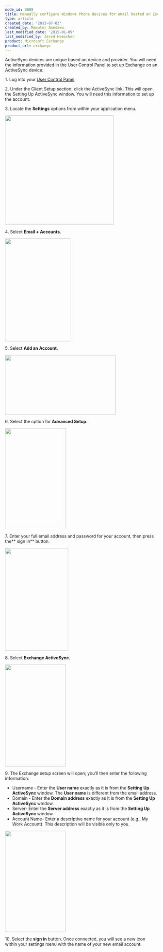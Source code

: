 ```yaml
---
node_id: 3608
title: Manually configure Windows Phone devices for email hosted on Exchange 2007
type: article
created_date: '2013-07-03'
created_by: Mawutor Amesawu
last_modified_date: '2015-01-09'
last_modified_by: Jered Heeschen
product: Microsoft Exchange
product_url: exchange
---
```


 ActiveSync devices are unique based on device and provider. You will
need the information provided in the User Control Panel to set up
Exchange on an ActiveSync device:

1\. Log into your [User Control
Panel](https://admin.emailsrvr.com/usercp).

2\. Under the Client Setup section, click the ActiveSync link. This will
open the Setting Up ActiveSync window. You will need this information to
set up the account.

3\. Locate the<span
class="Apple-converted-space"> </span>**Settings**<span
class="Apple-converted-space"> </span>options from within your
application menu.

<img src="http://www.rackspace.com/knowledge_center/sites/default/files/field/image/0000.png" width="358" height="360" />

4\. Select<span class="Apple-converted-space"> </span>**Email +
Accounts**.

<img src="http://www.rackspace.com/knowledge_center/sites/default/files/field/image/image002_2.png" width="215" height="338" />

5\. Select<span class="Apple-converted-space"> </span>**Add an Account**.

<img src="http://www.rackspace.com/knowledge_center/sites/default/files/field/image/image003_2.png" width="365" height="196" />

6\. Select the option for **Advanced Setup**.

<img src="http://www.rackspace.com/knowledge_center/sites/default/files/field/image/image004_2.png" width="201" height="332" />

7\. Enter your full email address and password for your account, then
press the** sign in** button.

<img src="http://www.rackspace.com/knowledge_center/sites/default/files/field/image/image005_2.png" width="208" height="338" />

8\. Select<span class="Apple-converted-space"> </span>**Exchange
ActiveSync**.

<img src="http://www.rackspace.com/knowledge_center/sites/default/files/field/image/image006_2.png" width="200" height="335" />

9\. The Exchange setup screen will open; you'll then enter the following
information:

-   Username - Enter the **User name** exactly as it is from the
    **Setting Up ActiveSync** window. The **User name** is different
    from the email address.
-   Domain - Enter the **Domain address** exactly as it is from the
    **Setting Up ActiveSync** window.
-   Server- Enter the **Server address** exactly as it is from the
    **Setting Up ActiveSync** window.
-   Account Name- Enter a descriptive name for your account (e.g., My
    Work Account). This description will be visible only to you.

<img src="/knowledge_center/sites/default/files/field/image/windows%20setup%20new%20step.jpg" width="200" height="333" />

10\. Select the **sign in** button. Once connected, you will see a new
icon within your settings menu with the name of your new email account.

